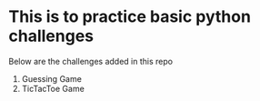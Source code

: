 # This is to practice basic python challenges

Below are the challenges added in this repo

1. Guessing Game
2. TicTacToe Game

